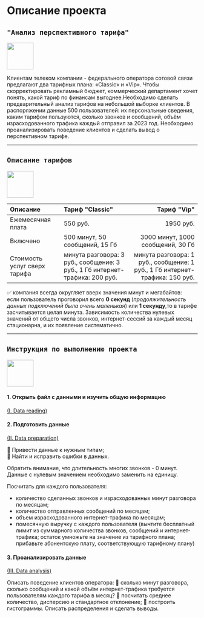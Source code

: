 # Описание проекта 
## `"Анализ перспективного тарифа"`
<img src="https://cdn0.iconfinder.com/data/icons/digital-marketing-1-5/48/50-1024.png" width="70" height="70">   

Клиентам телеком компании - федерального оператора сотовой связи предлагают два тарифных плана: «Classic» и «Vip». Чтобы скорректировать рекламный бюджет, коммерческий департамент хочет понять, какой тариф по финансам выгоднее.Необходимо сделать предварительный анализ тарифов на небольшой выборке клиентов. В распоряжении данные 500 пользователей: их персональные сведения, каким тарифом пользуются, сколько звонков и сообщений, объём израсходованного трафика каждый отправил за 2023 год. Необходимо проанализировать поведение клиентов и сделать вывод о перспективном тарифе.
_____

## `Описание тарифов`
<img src="https://static.tildacdn.com/tild3665-3065-4962-a561-353636376361/pricepic.png" width="70" height="70"> 

Описание|Тариф "Classic"|Тариф "Vip"
:-------|:---------------|---------:
Ежемесячная плата|550 руб. |1950 руб.
Включено|500 минут, 50 сообщений, 15 Гб|3000 минут, 1000 сообщений, 30 Гб
Стоимость услуг сверх тарифа|минута разговора: 3 руб., сообщение: 3 руб.,    1 Гб интернет-трафика: 200 руб.|минута разговора: 1 руб., сообщение: 1 руб.,    1 Гб интернет-трафика: 150 руб.

:white_check_mark:  компания всегда округляет вверх значения минут и мегабайтов:  
если пользователь проговорил всего __0 секунд__ (_продолжительность данных подключений была очень маленькая_) или __1 секунду__,то в тарифе засчитывается целая минута. Зависимость количества нулевых значений от общего числа звонков, интернет-сессий за каждый месяц стационарна, и их появление систематично.
_____

## `Инструкция по выполнению проекта`
<img src="https://w7.pngwing.com/pngs/902/386/png-transparent-book-report-free-content-annual-report-office-s-with-people-template-white-text.png" width="70" height="70"> 

#### 1. Открыть файл с данными и изучить общую информацию  
[(I. Data reading)](Data%20analysis.ipynb)
#### 2. Подготовить данные
[(II. Data preparation)](Data%20analysis.ipynb)

:black_square_button: Привести данные к нужным типам;   
:black_square_button: Найти и исправить ошибки в данных.  

Обратить внимание, что длительность многих звонков - 0 минут. Данные с нулевым значением необходимо заменить на единицу.

Посчитать для каждого пользователя:
- количество сделанных звонков и израсходованных минут разговора по месяцам;
- количество отправленных сообщений по месяцам;
- объем израсходованного интернет-трафика по месяцам; 
- помесячную выручку с каждого пользователя (вычтите бесплатный лимит из суммарного количества звонков, сообщений и интернет-трафика; остаток умножьте на значение из тарифного плана; прибавьте абонентскую плату, соответствующую тарифному плану)
#### 3. Проанализировать данные
[(III. Data analysis)](./Data%20analysis.ipynb)

Описать поведение клиентов оператора: 
:black_square_button: сколько минут разговора, сколько сообщений и какой объём интернет-трафика требуется пользователям каждого тарифа в месяц?
:black_square_button: посчитать среднее количество, дисперсию и стандартное отклонение; 
:black_square_button: построить гистограммы. Описать распределения и сделать выводы.
